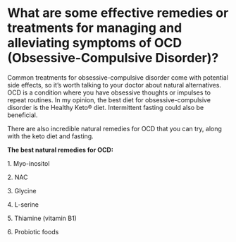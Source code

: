 # What are some effective remedies or treatments for managing and alleviating symptoms of OCD (Obsessive-Compulsive Disorder)?

Common treatments for obsessive-compulsive disorder come with potential side effects, so it’s worth talking to your doctor about natural alternatives. OCD is a condition where you have obsessive thoughts or impulses to repeat routines. In my opinion, the best diet for obsessive-compulsive disorder is the Healthy Keto® diet. Intermittent fasting could also be beneficial.

There are also incredible natural remedies for OCD that you can try, along with the keto diet and fasting.

**The best natural remedies for OCD:**

1\. Myo-inositol

2\. NAC

3\. Glycine

4\. L-serine

5\. Thiamine (vitamin B1)

6\. Probiotic foods